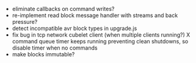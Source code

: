 - eliminate callbacks on command writes?
- re-implement read block message handler with streams and back pressure?
- detect incompatible avr block types in upgrade.js
- fix bug in tcp network cubelet client (when multiple clients running?)
X command queue timer keeps running preventing clean shutdowns, so disable timer when no commands
- make blocks immutable?
